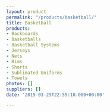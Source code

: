 ```yaml
---
layout: product
permalink: "/products/basketball/"
title: Basketball
products:
- Backboards
- Basketballs
- Basketball Systems
- Jerseys
- Nets
- Rims
- Shorts
- Sublimated Uniforms
- Towels
photos: []
suppliers: []
date: '2019-03-29T22:55:10.000+00:00'

---
```


